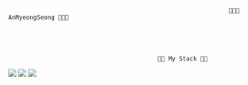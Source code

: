                                                                  👋👋👋 AnMyeongSeong 👋👋👋





                                              👀👀 My Stack 👀👀
<img src="https://img.shields.io/badge/Kotlin-000000?style=flat-square&logo=Kotlin&logoColor=white"/>&nbsp;<img src="https://img.shields.io/badge/Java-3766AB?style=flat-square&logo=Java&logoColor=white"/>&nbsp;<img src="https://img.shields.io/badge/Spring-#0052CC?style=flat-square&logo=Kotlin&logoColor=white"/>




